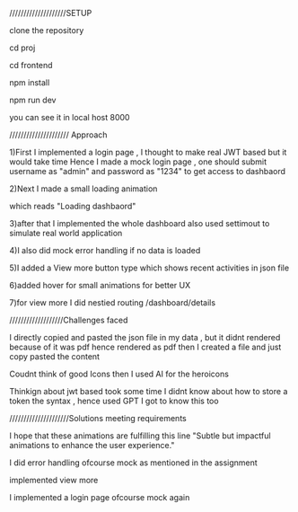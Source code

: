 ////////////////////SETUP

clone the repository

cd proj

cd frontend

npm install

npm run dev

you can see it in local host 8000

///////////////////// Approach

1)First I implemented a login page , I thought to make real JWT based but it would take time
Hence I made a mock login page , one should submit username as "admin" and password as "1234" to get access to dashbaord

2)Next I made a small loading animation

which reads "Loading dashbaord"

3)after that I implemented the whole dashboard also used settimout to simulate real world application

4)I also did mock error handling if no data is loaded

5)I added a View more button type which shows recent activities in json file

6)added hover for small animations for better UX

7)for view more I did nestied routing /dashboard/details

///////////////////Challenges faced

I directly copied and pasted the json file in my data , but it didnt rendered because of
it was pdf hence rendered as pdf
then I created a file and just copy pasted the content

Coudnt think of good Icons then I used AI for the heroicons

Thinkign about jwt based took some time I didnt know about how to store a token the syntax , hence used GPT
I got to know this too

/////////////////////Solutions meeting requirements

I hope that these animations are fulfilling this line "Subtle but impactful animations to enhance the user
experience."

I did error handling ofcourse mock as mentioned in the assignment

implemented view more

I implemented a login page ofcourse mock again
